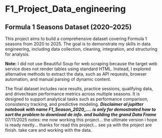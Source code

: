 # F1_Project_Data_engineering
## Formula 1 Seasons Dataset (2020–2025)

This project aims to build a comprehensive dataset covering Formula 1 seasons from 2020 to 2025. The goal is to demonstrate my skills in data engineering, including data collection, cleaning, integration, and structuring for analysis.

**Note:** I did not use Beautiful Soup for web scraping because the target web service does not render tables using standard HTML. Instead, I explored alternative methods to extract the data, such as API requests, browser automation, and manual parsing of dynamic content.

The final dataset includes race results, practice sessions, qualifying data, and driver/team performance metrics across multiple seasons. It is designed to support analytical tasks such as performance comparison, consistency tracking, and predictive modeling.
***Disclaimer al jupitter notebook with name F1_Season_2020_.... is only for demostrated how to sort the problem to download de info. and building the grand Data Frame***
07/11/2025 notes: me now working this project... the ultimate version i hope is ready nextly...
thanks for read this project... see ya with the project are finish. take care and working with the data.
